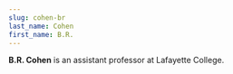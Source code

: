 ```yaml
---
slug: cohen-br
last_name: Cohen
first_name: B.R.
---
```

**B.R. Cohen** is an assistant professor at Lafayette College.